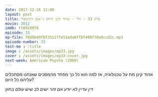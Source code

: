 ```yaml
---
date: 2017-12-16 11:00
layout: post
title: פרק 33 - וולי - אהוד קינן דוחס ג'אנק דיגיטאלי
movie: 2012
imdb: tt0910970
episode: 33
ep-file: 78d5b49f6f3511ffe51eda6ffbf409f78a0ccd2c.mp3
episode-number: 33
test-me : :title
image : /assets/images/ep33.jpg
cover : /assets/images/ep33-cover.jpg
next-week: American Psycho (2000)
---
```


אהוד קינן מת על טכנולוגיה, אז למה הוא כל כך מפחד מהמסכים שאנחנו מסתכלים עליהם כל היום?

*דין עדיין לא יודע אם זהר ישים לב שיש עולם בחוץ*